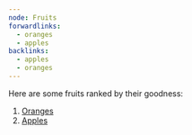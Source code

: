 ```yaml
---
node: Fruits
forwardlinks:
  - oranges
  - apples
backlinks:
  - apples
  - oranges
---
```


Here are some fruits ranked by their goodness:

1. [Oranges](oranges)
2. [Apples](apples)
